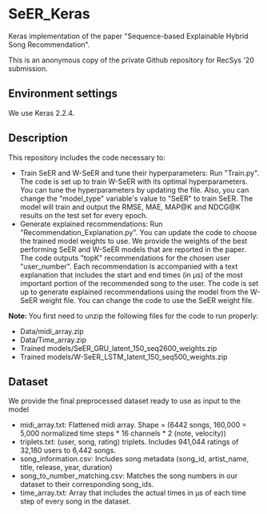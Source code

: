 # SeER_Keras
Keras implementation of the paper "Sequence-based Explainable Hybrid Song Recommendation".

This is an anonymous copy of the private Github repository for RecSys '20 submission.

## Environment settings
We use Keras 2.2.4.

## Description
This repository includes the code necessary to:
* Train SeER and W-SeER and tune their hyperparameters:
Run "Train.py". The code is set up to train W-SeER with its optimal hyperparameters. You can tune the hyperparameters by updating the file. Also, you can change the "model_type" variable's value to "SeER" to train SeER. The model will train and output the RMSE, MAE, MAP@K and NDCG@K results on the test set for every epoch.
* Generate explained recommendations:
Run "Recommendation_Explanation.py". You can update the code to choose the trained model weights to use. We provide the weights of the best performing SeER and W-SeER models that are reported in the paper. The code outputs "topK" recommendations for the chosen user "user_number". Each recommendation is accompanied with a text explanation that includes the start and end times (in μs) of the most important portion of the recommended song to the user. The code is set up to generate explained recommendations using the model from the W-SeER weight file. You can change the code to use the SeER weight file.

<b>Note: </b>You first need to unzip the following files for the code to run properly:
* Data/midi_array.zip
* Data/Time_array.zip
* Trained models/SeER_GRU_latent_150_seq2600_weights.zip
* Trained models/W-SeER_LSTM_latent_150_seq500_weights.zip

## Dataset
We provide the final preprocessed dataset ready to use as input to the model
* midi_array.txt: Flattened midi array. Shape = (6442 songs, 160,000 = 5,000 normalized time steps * 16 channels * 2 (note, velocity))
* triplets.txt: (user, song, rating) triplets. Includes 941,044 ratings of 32,180 users to 6,442 songs.
* song_information.csv: Includes song metadata (song_id, artist_name, title, release, year, duration)
* song_to_number_matching.csv: Matches the song numbers in our dataset to their corresponding song_ids.
* time_array.txt: Array that includes the actual times in μs of each time step of every song in the dataset.
